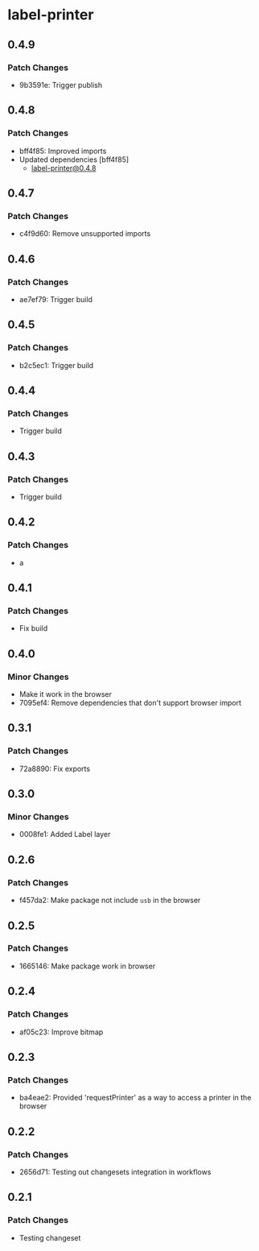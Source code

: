 # label-printer

## 0.4.9

### Patch Changes

- 9b3591e: Trigger publish

## 0.4.8

### Patch Changes

- bff4f85: Improved imports
- Updated dependencies [bff4f85]
  - label-printer@0.4.8

## 0.4.7

### Patch Changes

- c4f9d60: Remove unsupported imports

## 0.4.6

### Patch Changes

- ae7ef79: Trigger build

## 0.4.5

### Patch Changes

- b2c5ec1: Trigger build

## 0.4.4

### Patch Changes

- Trigger build

## 0.4.3

### Patch Changes

- Trigger build

## 0.4.2

### Patch Changes

- a

## 0.4.1

### Patch Changes

- Fix build

## 0.4.0

### Minor Changes

- Make it work in the browser
- 7095ef4: Remove dependencies that don't support browser import

## 0.3.1

### Patch Changes

- 72a8890: Fix exports

## 0.3.0

### Minor Changes

- 0008fe1: Added Label layer

## 0.2.6

### Patch Changes

- f457da2: Make package not include `usb` in the browser

## 0.2.5

### Patch Changes

- 1665146: Make package work in browser

## 0.2.4

### Patch Changes

- af05c23: Improve bitmap

## 0.2.3

### Patch Changes

- ba4eae2: Provided 'requestPrinter' as a way to access a printer in the browser

## 0.2.2

### Patch Changes

- 2656d71: Testing out changesets integration in workflows

## 0.2.1

### Patch Changes

- Testing changeset
